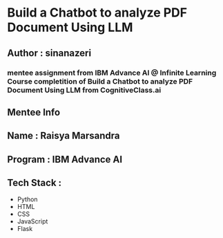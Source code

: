 # Build a Chatbot to analyze PDF Document Using LLM

## Author : sinanazeri

### mentee assignment from IBM Advance AI @ Infinite Learning Course completition of Build a Chatbot to analyze PDF Document Using LLM from CognitiveClass.ai

## Mentee Info

## Name : Raisya Marsandra
## Program : IBM Advance AI

## Tech Stack :

- Python
- HTML
- CSS
- JavaScript
- Flask
